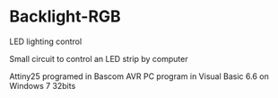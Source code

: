 # Backlight-RGB
LED lighting control

Small circuit to control an LED strip by computer

Attiny25 programed in Bascom AVR
PC program in Visual Basic 6.6 on Windows 7 32bits

